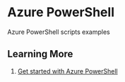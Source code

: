 # Azure PowerShell
Azure PowerShell scripts examples

## Learning More

1. [Get started with Azure PowerShell](https://docs.microsoft.com/en-us/powershell/azureps-cmdlets-docs/)